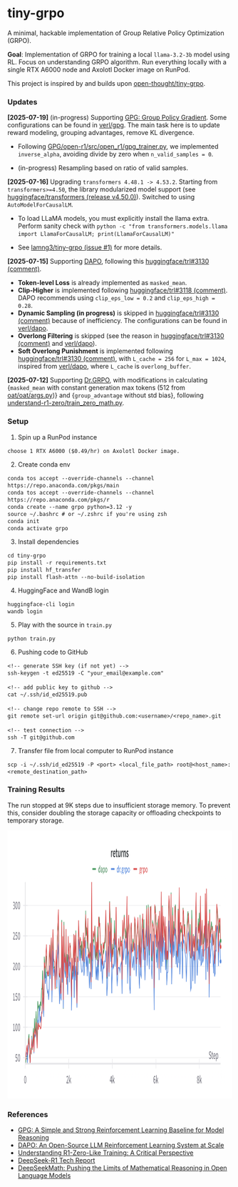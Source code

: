 # tiny-grpo
A minimal, hackable implementation of Group Relative Policy Optimization (GRPO).

**Goal**: Implementation of GRPO for training a local `llama-3.2-3b` model using RL. Focus on understanding GRPO algorithm. Run everything locally with a single RTX A6000 node and Axolotl Docker image on RunPod.

This project is inspired by and builds upon [open-thought/tiny-grpo](https://github.com/open-thought/tiny-grpo).

### Updates

**[2025-07-19]** (in-progress) Supporting [GPG: Group Policy Gradient](https://arxiv.org/abs/2504.02546). Some configurations can be found in [verl/gpg](https://verl.readthedocs.io/en/latest/algo/gpg.html). The main task here is to update reward modeling, grouping advantages, remove KL divergence.

- Following [GPG/open-r1/src/open_r1/gpg_trainer.py](https://github.com/AMAP-ML/GPG/blob/main/open-r1/src/open_r1/gpg_trainer.py), we implemented `inverse_alpha`, avoiding divide by zero when `n_valid_samples = 0`.

- (in-progress) Resampling based on ratio of valid samples.

**[2025-07-16]** Upgrading `transformers 4.48.1 -> 4.53.2`. Starting from `transformers>=4.50`, the library modularized model support (see [huggingface/transformers (release v4.50.0)](https://github.com/huggingface/transformers/releases/tag/v4.50.0)). Switched to using `AutoModelForCausalLM`.

- To load LLaMA models, you must explicitly install the llama extra. Perform sanity check with `python -c "from transformers.models.llama import LlamaForCausalLM; print(LlamaForCausalLM)"`

- See [lamng3/tiny-grpo (issue #1)](https://github.com/lamng3/tiny-grpo/issues/1) for more details.

**[2025-07-15]** Supporting [DAPO](https://arxiv.org/abs/2503.14476), following this [huggingface/trl#3130 (comment)](https://github.com/huggingface/trl/issues/3130#issuecomment-2746947835).

- **Token-level Loss** is already implemented as `masked_mean`.     
- **Clip-Higher** is implemented following [huggingface/trl#3118 (comment)](https://github.com/huggingface/trl/pull/3118). DAPO recommends using `clip_eps_low = 0.2` and `clip_eps_high = 0.28`.
- **Dynamic Sampling (in progress)** is skipped in [huggingface/trl#3130 (comment)](https://github.com/huggingface/trl/issues/3130#issuecomment-2746947835) because of inefficiency. The configurations can be found in [verl/dapo](https://verl.readthedocs.io/en/latest/algo/dapo.html).
- **Overlong Filtering** is skipped (see the reason in [huggingface/trl#3130 (comment)](https://github.com/huggingface/trl/issues/3130#issuecomment-2746947835) and [verl/dapo](https://verl.readthedocs.io/en/latest/algo/dapo.html)).     
- **Soft Overlong Punishment** is implemented following [huggingface/trl#3130 (comment)](https://github.com/huggingface/trl/issues/3130#issuecomment-2746947835), with `L_cache = 256` for `L_max = 1024`, inspired from [verl/dapo](https://verl.readthedocs.io/en/latest/algo/dapo.html), where `L_cache` is `overlong_buffer`.

**[2025-07-12]** Supporting [Dr.GRPO](https://arxiv.org/abs/2503.20783), with modifications in calculating {`masked_mean` with constant generation max tokens (512 from [oat/oat/args.py](https://github.com/sail-sg/oat/blob/main/oat/args.py))} and {`group_advantage` without std bias}, following [understand-r1-zero/train_zero_math.py](https://github.com/sail-sg/understand-r1-zero/blob/main/train_zero_math.py#L288).

### Setup

1. Spin up a RunPod instance

```
choose 1 RTX A6000 ($0.49/hr) on Axolotl Docker image.
```

2. Create conda env

```
conda tos accept --override-channels --channel https://repo.anaconda.com/pkgs/main
conda tos accept --override-channels --channel https://repo.anaconda.com/pkgs/r
conda create --name grpo python=3.12 -y
source ~/.bashrc # or ~/.zshrc if you're using zsh
conda init
conda activate grpo
```

3. Install dependencies

```
cd tiny-grpo
pip install -r requirements.txt
pip install hf_transfer
pip install flash-attn --no-build-isolation
```

4. HuggingFace and WandB login

```
huggingface-cli login
wandb login
```

5. Play with the source in `train.py`

```
python train.py
```

6. Pushing code to GitHub

```
<!-- generate SSH key (if not yet) -->
ssh-keygen -t ed25519 -C "your_email@example.com"

<!-- add public key to github -->
cat ~/.ssh/id_ed25519.pub

<!-- change repo remote to SSH -->
git remote set-url origin git@github.com:<username>/<repo_name>.git

<!-- test connection -->
ssh -T git@github.com
```

7. Transfer file from local computer to RunPod instance

```
scp -i ~/.ssh/id_ed25519 -P <port> <local_file_path> root@<host_name>:<remote_destination_path>
```

### Training Results

The run stopped at 9K steps due to insufficient storage memory. To prevent this, consider doubling the storage capacity or offloading checkpoints to temporary storage.

<img src="results/returns.png" alt="Training Returns" width="800" height="600"/>

### References

- [GPG: A Simple and Strong Reinforcement Learning Baseline for Model Reasoning](https://arxiv.org/abs/2504.02546)
- [DAPO: An Open-Source LLM Reinforcement Learning System at Scale](https://arxiv.org/abs/2503.14476)
- [Understanding R1-Zero-Like Training: A Critical Perspective](https://arxiv.org/abs/2503.20783)
- [DeepSeek-R1 Tech Report](https://github.com/deepseek-ai/DeepSeek-R1/blob/main/DeepSeek_R1.pdf)
- [DeepSeekMath: Pushing the Limits of Mathematical Reasoning in Open Language Models](https://arxiv.org/abs/2402.03300)
